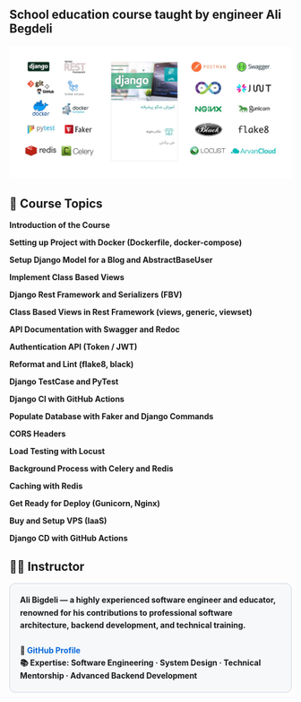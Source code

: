## School education course taught by engineer Ali Begdeli

![alt text](docs/193206907-8a98755f-37b3-4a53-82c2-936e7aea69d5.jpg)


## 📘 Course Topics

**Introduction of the Course**

**Setting up Project with Docker (Dockerfile, docker-compose)**

**Setup Django Model for a Blog and AbstractBaseUser**

**Implement Class Based Views**

**Django Rest Framework and Serializers (FBV)**

**Class Based Views in Rest Framework (views, generic, viewset)**

**API Documentation with Swagger and Redoc**

**Authentication API (Token / JWT)**

**Reformat and Lint (flake8, black)**

**Django TestCase and PyTest**

**Django CI with GitHub Actions**

**Populate Database with Faker and Django Commands**

**CORS Headers**

**Load Testing with Locust**

**Background Process with Celery and Redis**

**Caching with Redis**

**Get Ready for Deploy (Gunicorn, Nginx)**

**Buy and Setup VPS (IaaS)**

**Django CD with GitHub Actions**

<h2>👨‍🏫 <strong>Instructor</strong></h2>

<div style="border: 1px solid #d0d7de; border-radius: 10px; padding: 18px; background-color: #f6f8fa; font-weight: bold; line-height: 1.6;">
  <strong>Ali Bigdeli</strong> — a highly experienced software engineer and educator, renowned for his contributions to professional software architecture, backend development, and technical training.<br><br>
  🔗 <a href="https://github.com/AliBigdeli" target="_blank" style="color: #0969da; text-decoration: none;">GitHub Profile</a><br>
  📚 <strong>Expertise:</strong> Software Engineering · System Design · Technical Mentorship · Advanced Backend Development
</div>

